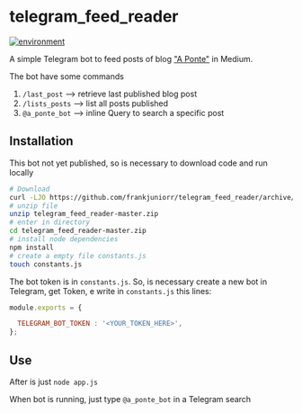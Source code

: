 # telegram_feed_reader

[![environment](https://img.shields.io/badge/environment-Telegram-blue.svg?logo=telegram)](https://img.shields.io/badge/environment-Telegram-blue.svg?logo=telegram)

A simple Telegram bot to feed posts of blog ["A Ponte"](https://medium.com/a-ponte) in Medium.

The bot have some commands

1. `/last_post` --> retrieve last published blog post
1. `/lists_posts` --> list all posts published
1. `@a_ponte_bot` --> inline Query to search a specific post

## Installation

This bot not yet published, so is necessary to download code and run locally
```bash
# Download
curl -LJO https://github.com/frankjuniorr/telegram_feed_reader/archive/master.zip
# unzip file
unzip telegram_feed_reader-master.zip
# enter in directory
cd telegram_feed_reader-master.zip
# install node dependencies
npm install
# create a empty file constants.js
touch constants.js
```

The bot token is in `constants.js`. So, is necessary create a new bot in Telegram, get Token, e write in `constants.js` this lines:

```javascript
module.exports = {

  TELEGRAM_BOT_TOKEN : '<YOUR_TOKEN_HERE>',
};
```

## Use

After is just `node app.js`

When bot is running, just type `@a_ponte_bot` in a Telegram search
